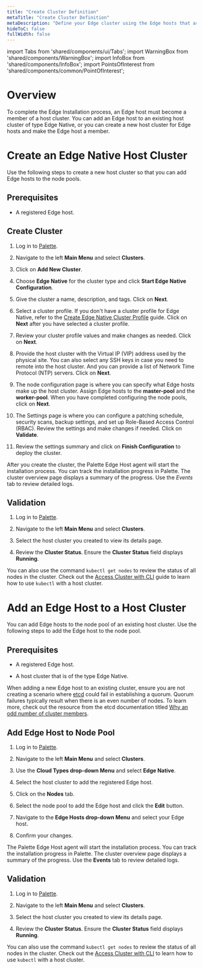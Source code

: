 ```yaml
---
title: "Create Cluster Definition"
metaTitle: "Create Cluster Definition"
metaDescription: "Define your Edge cluster using the Edge hosts that are registered and available."
hideToC: false
fullWidth: false
---
```


import Tabs from 'shared/components/ui/Tabs';
import WarningBox from 'shared/components/WarningBox';
import InfoBox from 'shared/components/InfoBox';
import PointsOfInterest from 'shared/components/common/PointOfInterest';

# Overview

To complete the Edge Installation process, an Edge host must become a member of a host cluster. You can add an Edge host to an existing host cluster of type Edge Native, or you can create a new host cluster for Edge hosts and make the Edge host a member.

# Create an Edge Native Host Cluster

Use the following steps to create a new host cluster so that you can add Edge hosts to the node pools.

## Prerequisites

- A registered Edge host.

## Create Cluster

1. Log in to [Palette](https://console.spectrocloud.com).

2. Navigate to the left **Main Menu** and select **Clusters**.

3. Click on **Add New Cluster**.

4. Choose **Edge Native** for the cluster type and click **Start Edge Native Configuration**.

5. Give the cluster a name, description, and tags. Click on **Next**.

6. Select a cluster profile. If you don't have a cluster profile for Edge Native, refer to the [Create Edge Native Cluster Profile](/clusters/edge/site-deployment/model-profile#createedgenativeclusterprofile) guide. Click on **Next** after you have selected a cluster profile.

7. Review your cluster profile values and make changes as needed. Click on **Next**.

8. Provide the host cluster with the Virtual IP (VIP) address used by the physical site. You can also select any SSH keys in case you need to remote into the host cluster. And you can provide a list of Network Time Protocol (NTP) servers. Click on **Next**.

9. The node configuration page is where you can specify what Edge hosts make up the host cluster. Assign Edge hosts to the **master-pool** and the **worker-pool**. When you have completed configuring the node pools, click on **Next**.

10. The Settings page is where you can configure a patching schedule, security scans, backup settings, and set up Role-Based Access Control (RBAC). Review the settings and make changes if needed. Click on **Validate**.

11. Review the settings summary and click on **Finish Configuration** to deploy the cluster.

After you create the cluster, the Palette Edge Host agent will start the installation process. You can track the installation progress in Palette. The cluster overview page displays a summary of the progress. Use the *Events* tab to review detailed logs.

## Validation

1. Log in to [Palette](https://console.spectrocloud.com).

2. Navigate to the left **Main Menu** and select **Clusters**.

3. Select the host cluster you created to view its details page.

4. Review the **Cluster Status**. Ensure the **Cluster Status** field displays **Running**.

You can also use the command `kubectl get nodes` to review the status of all nodes in the cluster. Check out the [Access Cluster with CLI](/clusters/cluster-management/palette-webctl#overview) guide to learn how to use `kubectl` with a host cluster.

# Add an Edge Host to a Host Cluster

You can add Edge hosts to the node pool of an existing host cluster. Use the following steps to add the Edge host to the node pool.

## Prerequisites

- A registered Edge host.

- A host cluster that is of the type Edge Native.

<WarningBox>

When adding a new Edge host to an existing cluster, ensure you are not creating a scenario where [etcd](https://etcd.io/) could fail in establishing a quorum. Quorum failures typically result when there is an even number of nodes.
To learn more, check out the resource from the etcd documentation titled [Why an odd number of cluster members](https://etcd.io/docs/v3.3/faq/#why-an-odd-number-of-cluster-members).

</WarningBox>

## Add Edge Host to Node Pool

1. Log in to [Palette](https://console.spectrocloud.com).

2. Navigate to the left **Main Menu** and select **Clusters**.

3. Use the **Cloud Types drop-down Menu** and select **Edge Native**.

4. Select the host cluster to add the registered Edge host.

5. Click on the **Nodes** tab.

6. Select the node pool to add the Edge host and click the **Edit** button.

7. Navigate to the **Edge Hosts drop-down Menu** and select your Edge host.

8. Confirm your changes.

The Palette Edge Host agent will start the installation process. You can track the installation progress in Palette. The cluster overview page displays a summary of the progress. Use the **Events** tab to review detailed logs.

## Validation

1. Log in to [Palette](https://console.spectrocloud.com).

2. Navigate to the left **Main Menu** and select **Clusters**.

3. Select the host cluster you created to view its details page.

4. Review the **Cluster Status**. Ensure the **Cluster Status** field displays **Running**.

You can also use the command `kubectl get nodes` to review the status of all nodes in the cluster. Check out the [Access Cluster with CLI](/clusters/cluster-management/palette-webctl#overview) to learn how to use `kubectl` with a host cluster.
